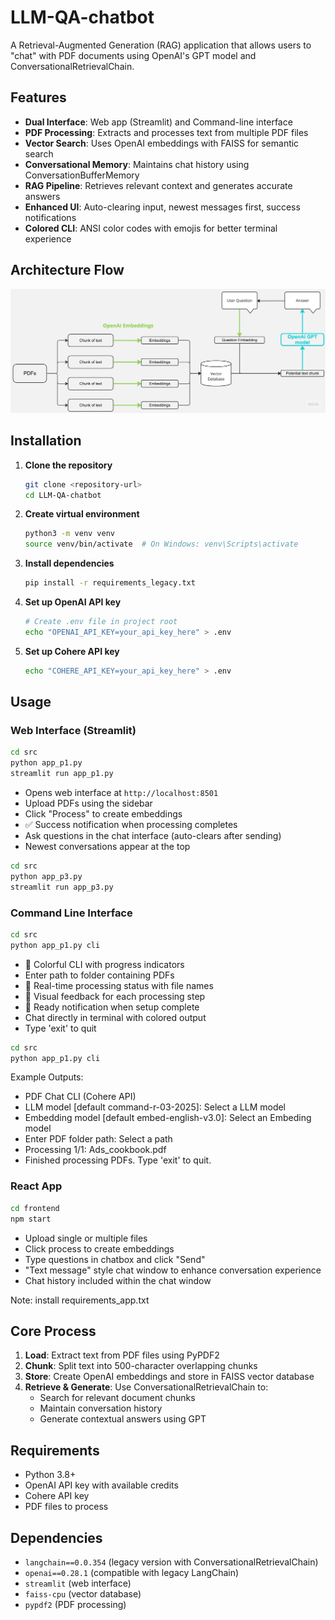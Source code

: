 # LLM-QA-chatbot

A Retrieval-Augmented Generation (RAG) application that allows users to "chat" with PDF documents using OpenAI's GPT model and ConversationalRetrievalChain.

## Features

- **Dual Interface**: Web app (Streamlit) and Command-line interface
- **PDF Processing**: Extracts and processes text from multiple PDF files
- **Vector Search**: Uses OpenAI embeddings with FAISS for semantic search
- **Conversational Memory**: Maintains chat history using ConversationBufferMemory
- **RAG Pipeline**: Retrieves relevant context and generates accurate answers
- **Enhanced UI**: Auto-clearing input, newest messages first, success notifications
- **Colored CLI**: ANSI color codes with emojis for better terminal experience

## Architecture Flow

![PDF Chatbot Flow](templates/pdf_chatbot_gpt.jpg)

## Installation

1. **Clone the repository**
   ```bash
   git clone <repository-url>
   cd LLM-QA-chatbot
   ```

2. **Create virtual environment**
   ```bash
   python3 -m venv venv
   source venv/bin/activate  # On Windows: venv\Scripts\activate
   ```

3. **Install dependencies**
   ```bash
   pip install -r requirements_legacy.txt
   ```

4. **Set up OpenAI API key**
   ```bash
   # Create .env file in project root
   echo "OPENAI_API_KEY=your_api_key_here" > .env
   ```
5. **Set up Cohere API key**
   ```bash
   echo "COHERE_API_KEY=your_api_key_here" > .env
   ```
## Usage

### Web Interface (Streamlit)
```bash
cd src
python app_p1.py
streamlit run app_p1.py
```

- Opens web interface at `http://localhost:8501`
- Upload PDFs using the sidebar
- Click "Process" to create embeddings
- ✅ Success notification when processing completes
- Ask questions in the chat interface (auto-clears after sending)
- Newest conversations appear at the top

```bash
cd src
python app_p3.py
streamlit run app_p3.py
```
### Command Line Interface
```bash
cd src
python app_p1.py cli
```
- 🤖 Colorful CLI with progress indicators
- Enter path to folder containing PDFs
- 📄 Real-time processing status with file names
- 🔄 Visual feedback for each processing step
- 🚀 Ready notification when setup complete
- Chat directly in terminal with colored output
- Type 'exit' to quit

```bash
cd src
python app_p1.py cli
```
Example Outputs:
- PDF Chat CLI (Cohere API)
- LLM model [default command-r-03-2025]: Select a LLM model
- Embedding model [default embed-english-v3.0]: Select an Embeding model
- Enter PDF folder path: Select a path
- Processing 1/1: Ads_cookbook.pdf
- Finished processing PDFs. Type 'exit' to quit.

### React App
```bash
cd frontend
npm start
```
- Upload single or multiple files 
- Click process to create embeddings
- Type questions in chatbox and click "Send"
- "Text message" style chat window to enhance conversation experience
- Chat history included within the chat window

Note: install requirements_app.txt

## Core Process

1. **Load**: Extract text from PDF files using PyPDF2
2. **Chunk**: Split text into 500-character overlapping chunks
3. **Store**: Create OpenAI embeddings and store in FAISS vector database
4. **Retrieve & Generate**: Use ConversationalRetrievalChain to:
   - Search for relevant document chunks
   - Maintain conversation history
   - Generate contextual answers using GPT

## Requirements

- Python 3.8+
- OpenAI API key with available credits
- Cohere API key
- PDF files to process

## Dependencies

- `langchain==0.0.354` (legacy version with ConversationalRetrievalChain)
- `openai==0.28.1` (compatible with legacy LangChain)
- `streamlit` (web interface)
- `faiss-cpu` (vector database)
- `pypdf2` (PDF processing)
